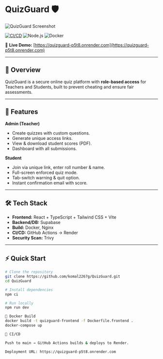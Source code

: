 # QuizGuard 🛡️

![QuizGuard Screenshot](public/screenshot.png) <!-- Replace with your actual screenshot path -->

[![CI/CD](https://github.com/komal2267g/QuizGuard/actions/workflows/deploy.yml/badge.svg)](https://github.com/komal2267g/QuizGuard/actions)
![Node.js](https://img.shields.io/badge/node-%3E%3D20-brightgreen)
![Docker](https://img.shields.io/badge/docker-ready-blue)

🔗 **Live Demo:** [https://quizguard-p5t8.onrender.com](https://quizguard-p5t8.onrender.com)

---

## 📌 Overview
QuizGuard is a secure online quiz platform with **role-based access** for Teachers and Students, built to prevent cheating and ensure fair assessments.

---

## 🚀 Features

**Admin (Teacher)**
- Create quizzes with custom questions.
- Generate unique access links.
- View & download student scores (PDF).
- Dashboard with all submissions.

**Student**
- Join via unique link, enter roll number & name.
- Full-screen enforced quiz mode.
- Tab-switch warning & quit option.
- Instant confirmation email with score.

---

## 🛠 Tech Stack
- **Frontend:** React + TypeScript + Tailwind CSS + Vite
- **Backend/DB:** Supabase
- **Build:** Docker, Nginx
- **CI/CD:** GitHub Actions → Render
- **Security Scan:** Trivy

---

## ⚡ Quick Start

```bash
# Clone the repository
git clone https://github.com/komal2267g/QuizGuard.git
cd QuizGuard

# Install dependencies
npm ci

# Run locally
npm run dev

🐳 Docker Build
docker build -t quizguard-frontend -f Dockerfile.frontend .
docker-compose up

🔄 CI/CD

Push to main → GitHub Actions builds & deploys to Render.

Deployment URL: https://quizguard-p5t8.onrender.com